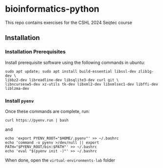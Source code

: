 # bioinformatics-python

This repo contains exercises for the CSHL 2024 Seqtec course

## Installation

### Installation Prerequisites

Install prerequisite software using the following commands in ubuntu:

```shell
sudo apt update; sudo apt install build-essential libssl-dev zlib1g-dev \
libbz2-dev libreadline-dev libsqlite3-dev curl git \
libncursesw5-dev xz-utils tk-dev libxml2-dev libxmlsec1-dev libffi-dev liblzma-dev
```

### Install `pyenv`

Once these commands are complete, run:

```shell
curl https://pyenv.run | bash
```

and

```shell
echo 'export PYENV_ROOT="$HOME/.pyenv"' >> ~/.bashrc
echo 'command -v pyenv >/dev/null || export PATH="$PYENV_ROOT/bin:$PATH"' >> ~/.bashrc
echo 'eval "$(pyenv init -)"' >> ~/.bashrc
```

When done, open the `virtual-environments-lab` folder

